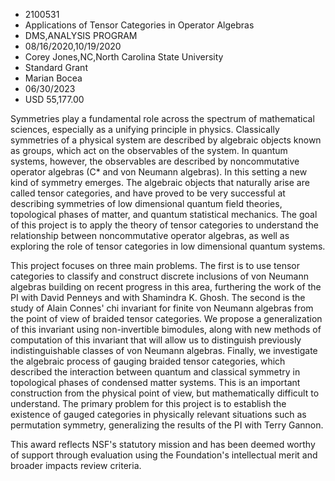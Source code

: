 
* 2100531
* Applications of Tensor Categories in Operator Algebras
* DMS,ANALYSIS PROGRAM
* 08/16/2020,10/19/2020
* Corey Jones,NC,North Carolina State University
* Standard Grant
* Marian Bocea
* 06/30/2023
* USD 55,177.00

Symmetries play a fundamental role across the spectrum of mathematical sciences,
especially as a unifying principle in physics. Classically symmetries of a
physical system are described by algebraic objects known as groups, which act on
the observables of the system. In quantum systems, however, the observables are
described by noncommutative operator algebras (C* and von Neumann algebras). In
this setting a new kind of symmetry emerges. The algebraic objects that
naturally arise are called tensor categories, and have proved to be very
successful at describing symmetries of low dimensional quantum field theories,
topological phases of matter, and quantum statistical mechanics. The goal of
this project is to apply the theory of tensor categories to understand the
relationship between noncommutative operator algebras, as well as exploring the
role of tensor categories in low dimensional quantum systems.

This project focuses on three main problems. The first is to use tensor
categories to classify and construct discrete inclusions of von Neumann algebras
building on recent progress in this area, furthering the work of the PI with
David Penneys and with Shamindra K. Ghosh. The second is the study of Alain
Connes' chi invariant for finite von Neumann algebras from the point of view of
braided tensor categories. We propose a generalization of this invariant using
non-invertible bimodules, along with new methods of computation of this
invariant that will allow us to distinguish previously indistinguishable classes
of von Neumann algebras. Finally, we investigate the algebraic process of
gauging braided tensor categories, which described the interaction between
quantum and classical symmetry in topological phases of condensed matter
systems. This is an important construction from the physical point of view, but
mathematically difficult to understand. The primary problem for this project is
to establish the existence of gauged categories in physically relevant
situations such as permutation symmetry, generalizing the results of the PI with
Terry Gannon.

This award reflects NSF's statutory mission and has been deemed worthy of
support through evaluation using the Foundation's intellectual merit and broader
impacts review criteria.
